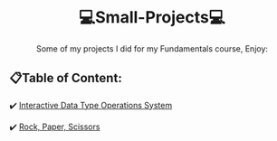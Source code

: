 <div align="center">

# 💻Small-Projects💻

Some of my projects I did for my Fundamentals course, Enjoy:

</div>

## 📋Table of Content:

✔️ [Interactive Data Type Operations System](https://github.com/Nevtimova/Small-Projects/tree/main/Interactive_Data_Types)

✔️ [Rock, Paper, Scissors](https://github.com/Nevtimova/Small-Projects/tree/main/Rock_paper_scissors)

